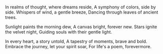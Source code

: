 In realms of thought, where dreams reside,
A symphony of colors, side by side.
Whispers of wind, a gentle breeze,
Dancing through leaves of ancient trees.

Sunlight paints the morning dew,
A canvas bright, forever new.
Stars ignite the velvet night,
Guiding souls with their gentle light.

In every heart, a story untold,
A tapestry of moments, brave and bold.
Embrace the journey, let your spirit soar,
For life's a poem, forevermore.
